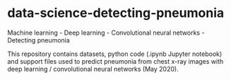 # data-science-detecting-pneumonia
<p>Machine learning - Deep learning - Convolutional neural networks - Detecting pneumonia</p>
<p>This repository contains datasets, python code (.ipynb Jupyter notebook) and support files used to predict pneumonia from chest x-ray images with deep learning / convolutional neural networks (May 2020).</p>
